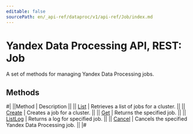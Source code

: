 ```yaml
---
editable: false
sourcePath: en/_api-ref/dataproc/v1/api-ref/Job/index.md
---
```


# Yandex Data Processing API, REST: Job

A set of methods for managing Yandex Data Processing jobs.

## Methods

#|
||Method | Description ||
|| [List](list.md) | Retrieves a list of jobs for a cluster. ||
|| [Create](create.md) | Creates a job for a cluster. ||
|| [Get](get.md) | Returns the specified job. ||
|| [ListLog](listLog.md) | Returns a log for specified job. ||
|| [Cancel](cancel.md) | Cancels the specified Yandex Data Processing job. ||
|#